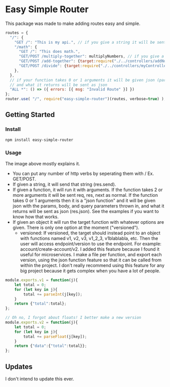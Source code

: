 # Easy Simple Router
This package was made to make adding routes easy and simple.
```js
routes = {
  "/": {
    "GET /": "This is my api.", // if you give a string it will be sent
    "/math": {
      "GET /": "This does math.",
      "GET/POST /multiply-together": multiplyNumbers, // if you give a function it will be called
      "GET/POST /add-together": {target:require("./../controllers/addNumbers"), versioned:true}, // this is for versioning
      "GET/POST /divide": {target:require("./../controllers/myController").divide, versioned:true},
    },
  },
  // if your function takes 0 or 1 arguments it will be given json (params, body, query values)
  // and what it returns will be sent as json
  "ALL *": () => ({ errors: [{ msg: "Invalid Route" }] })
};
router.use( "/", require("easy-simple-router")(routes, verbose=true) );
```
## Getting Started
### Install
```
npm install easy-simple-router
```
### Usage
The image above mostly explains it.
* You can put any number of http verbs by seperating them with / Ex. GET/POST.
* If given a string, it will send that string (res.send).
* If given a function, it will run it with arguments. If the function takes 2 or more arguments it will be sent req, res, next as normal. If the function takes 0 or 1 arguments then it is a "json function" and it will be given json with the params, body, and query parameters thrown in, and what it returns will be sent as json (res.json). See the examples if you want to know how that works.
* If given an object it will run the target function with whatever options are given. There is only one option at the moment ("versioned").
  * versioned: If versioned, the target should instead point to an object with functions named v1, v2, v3, v1_2_3, v1blablabla, etc. Then the user will access endpoint/version to use the endpoint. For example: account/create-account/v2. I added this feature because I found it useful for microservices. I make a file per function, and export each version, using the json function feature so that it can be called from within the project. I don't really recommend using this feature for any big project because it gets complex when you have a lot of people.

```js
module.exports.v1 = function(j){
    let total = 0;
    for (let key in j){
        total += parseInt(j[key]);
    }
    return {"total":total};
};

// Oh no, I forgot about floats! I better make a new version
module.exports.v2 = function(j){
    let total = 0;
    for (let key in j){
        total += parseFloat(j[key]);
    }
    return {"data":{"total":total}};
};
```
## Updates
I don't intend to update this ever.
